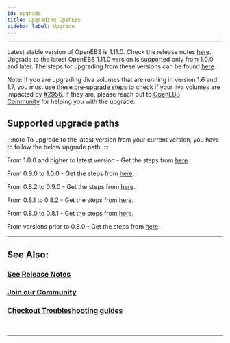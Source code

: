 ```yaml
---
id: upgrade
title: Upgrading OpenEBS
sidebar_label: Upgrade
---
```

------

Latest stable version of OpenEBS is 1.11.0. Check the release notes [here](https://github.com/openebs/openebs/releases/tag/v1.11.0).  Upgrade to the latest OpenEBS 1.11.0 version is supported only from 1.0.0 and later. The steps for upgrading from these versions can be found [here](https://github.com/openebs/openebs/blob/master/k8s/upgrades/README.md).

Note: If you are upgrading Jiva volumes that are running in version 1.6 and 1.7, you must use these [pre-upgrade steps](https://github.com/openebs/charts/tree/gh-pages/scripts/jiva-tools) to check if your jiva volumes are impacted by [#2956](https://github.com/openebs/openebs/issues/2956). If they are, please reach out to [OpenEBS Community](/v1110/docs/next/support.html) for helping you with the upgrade.


## Supported upgrade paths

:::note
To upgrade to the latest version from your current version, you have to follow the below upgrade path.
:::

From 1.0.0 and higher to latest version - Get the steps from [here](https://github.com/openebs/openebs/blob/master/k8s/upgrades/README.md).

From 0.9.0 to 1.0.0 - Get the steps from [here](https://github.com/openebs/openebs/tree/master/k8s/upgrades/0.9.0-1.0.0).

From 0.8.2 to 0.9.0 - Get the steps from [here](https://github.com/openebs/openebs/tree/master/k8s/upgrades/0.8.2-0.9.0).

From 0.8.1 to 0.8.2 - Get the steps from [here](https://github.com/openebs/openebs/tree/master/k8s/upgrades/0.8.1-0.8.2).

From 0.8.0 to 0.8.1 - Get the steps from [here](https://github.com/openebs/openebs/tree/master/k8s/upgrades/0.8.0-0.8.1).

From versions prior to 0.8.0 - Get the steps from [here](https://github.com/openebs/openebs/tree/master/k8s/upgrades).



<hr>

## See Also:

### [See Release Notes](/v1110/docs/next/releases.html)

### [Join our Community](/v1110/docs/next/support.html)

### [Checkout Troubleshooting guides](/v1110/docs/next/troubleshooting.html)


<br>
<hr>
<br>


